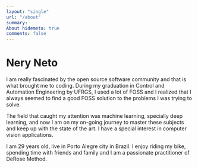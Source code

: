 ```yaml
---
layout: "single"
url: "/about"
summary:
About hidemeta: true
comments: false
---
```


# Nery Neto

I am really fascinated by the open source software community and that
is what brought me to coding. During my graduation in Control and
Automation Engineering by UFRGS, I used a lot of FOSS and I realized
that I always seemed to find a good FOSS solution to the problems I
was trying to solve.

The field that caught my attention was machine learning, specially
deep learning, and now I am on my on-going journey to master these
subjects and keep up with the state of the art. I have a special
interest in computer vision applications.

I am 29 years old, live in Porto Alegre city in Brazil. I enjoy
riding my bike, spending time with friends and family and I am a
passionate practitioner of DeRose Method.

